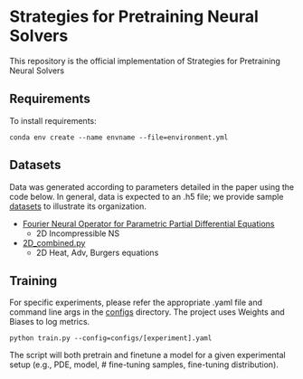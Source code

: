 # Strategies for Pretraining Neural Solvers

This repository is the official implementation of Strategies for Pretraining Neural Solvers

## Requirements

To install requirements:

```setup
conda env create --name envname --file=environment.yml
```

## Datasets
Data was generated according to parameters detailed in the paper using the code below. In general, data is expected to an .h5 file; we provide sample [datasets](data_gen/data/) to illustrate its organization.

- [ Fourier Neural Operator for Parametric Partial Differential Equations](https://github.com/khassibi/fourier-neural-operator)
    - 2D Incompressible NS
- [2D_combined.py](data_gen/2D_combined.py)
    - 2D Heat, Adv, Burgers equations

## Training
For specific experiments, please refer the appropriate .yaml file and command line args in the [configs](configs) directory. The project uses Weights and Biases to log metrics.

```
python train.py --config=configs/[experiment].yaml
```
The script will both pretrain and finetune a model for a given experimental setup (e.g., PDE, model, # fine-tuning samples, fine-tuning distribution).